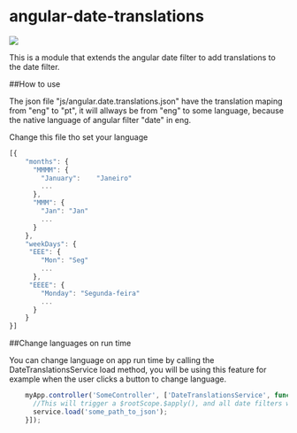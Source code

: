 # angular-date-translations

<p><img src="https://travis-ci.org/eralha/angular-date-translations.svg?branch=master" /></p>

<p>This is a module that extends the angular date filter to add translations to the date filter.</p>

##How to use

<p>The json file "js/angular.date.translations.json" have the translation maping from "eng" to "pt", it will allways be from "eng" to some language, because the native language of angular filter "date" in eng.</p>

<p>Change this file tho set your language</p>

```javascript
[{
	"months": {
	  "MMMM": {
	    "January":    "Janeiro"
	    ...
	  },
	  "MMM": {
	    "Jan": "Jan"
	    ...
	  }
	},
	"weekDays": {
	 "EEE": {
	    "Mon": "Seg"
	    ...
	  },
	 "EEEE": {
	    "Monday": "Segunda-feira"
	    ...
	  }
	}
}]
```

##Change languages on run time

<p>You can change language on app run time by calling the DateTranslationsService load method, you will be using this feature for example when the user clicks a button to change language.</p>

```javascript
	myApp.controller('SomeController', ['DateTranslationsService', function(service) {
	  //This will trigger a $rootScope.$apply(), and all date filters will be updated
	  service.load('some_path_to_json');
	}]);
```